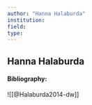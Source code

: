 ```yaml
---
author: "Hanna Halaburda"
institution:
field:
type:
---
```


## Hanna Halaburda
#### Bibliography:

![[@Halaburda2014-dw]]